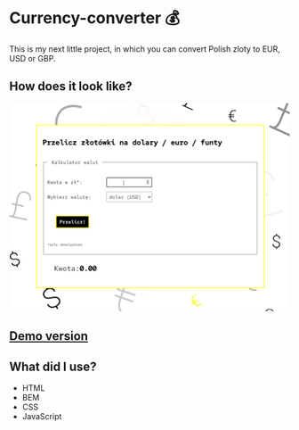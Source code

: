 # Currency-converter  💰 
This is my next little project, in which you can convert Polish zloty to EUR, USD or GBP.
## How does it look like?
![How does it looks like?](https://github.com/HaniaNassalska/currency_converter/blob/main/README/currency_converter.gif?raw=true)
## [Demo version](https://hanianassalska.github.io/currency_converter/)
## What did I use?
- HTML
- BEM
- CSS
- JavaScript
